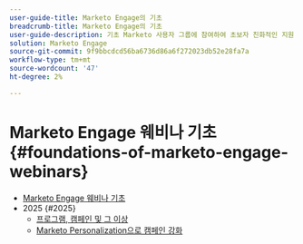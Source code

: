 ```yaml
---
user-guide-title: Marketo Engage의 기초
breadcrumb-title: Marketo Engage의 기초
user-guide-description: 기초 Marketo 사용자 그룹에 참여하여 초보자 친화적인 지원 세션을 통해 Adobe Marketo Engage에 대한 자신감과 핵심 기술을 습득하십시오.
solution: Marketo Engage
source-git-commit: 9f9bbcdcd56ba6736d86a6f272023db52e28fa7a
workflow-type: tm+mt
source-wordcount: '47'
ht-degree: 2%

---
```



# Marketo Engage 웨비나 기초 {#foundations-of-marketo-engage-webinars}

+ [Marketo Engage 웨비나 기초](overview.md)
+ 2025 {#2025}
   + [프로그램, 캠페인 및 그 이상](2025/programs-campaigns.md)
   + [Marketo Personalization으로 캠페인 강화](2025/campaigns-with-marketo-personalization.md)
